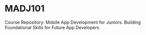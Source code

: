 # MADJ101
Course Repository: Mobile App Development for Juniors. Building Foundational Skills for Future App Developers
